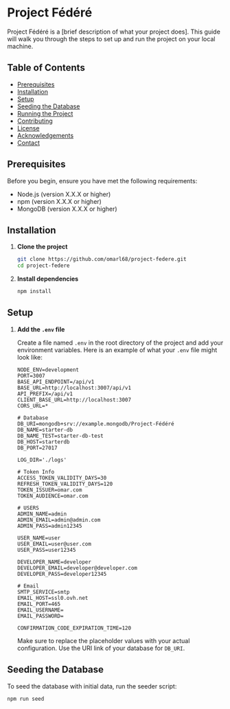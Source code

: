 # Project Fédéré

Project Fédéré is a [brief description of what your project does]. This guide will walk you through the steps to set up and run the project on your local machine.

## Table of Contents

- [Prerequisites](#prerequisites)
- [Installation](#installation)
- [Setup](#setup)
- [Seeding the Database](#seeding-the-database)
- [Running the Project](#running-the-project)
- [Contributing](#contributing)
- [License](#license)
- [Acknowledgements](#acknowledgements)
- [Contact](#contact)

## Prerequisites

Before you begin, ensure you have met the following requirements:
- Node.js (version X.X.X or higher)
- npm (version X.X.X or higher)
- MongoDB (version X.X.X or higher)

## Installation

1. **Clone the project**

    ```bash
    git clone https://github.com/omarl68/project-federe.git
    cd project-federe
    ```

2. **Install dependencies**

    ```bash
    npm install
    ```

## Setup

1. **Add the `.env` file**

    Create a file named `.env` in the root directory of the project and add your environment variables. Here is an example of what your `.env` file might look like:

    ```env
    NODE_ENV=development
    PORT=3007
    BASE_API_ENDPOINT=/api/v1
    BASE_URL=http://localhost:3007/api/v1
    API_PREFIX=/api/v1
    CLIENT_BASE_URL=http://localhost:3007
    CORS_URL=*

    # Database
    DB_URI=mongodb+srv://example.mongodb/Project-Fédéré
    DB_NAME=starter-db
    DB_NAME_TEST=starter-db-test
    DB_HOST=starterdb
    DB_PORT=27017

    LOG_DIR='./logs'

    # Token Info
    ACCESS_TOKEN_VALIDITY_DAYS=30
    REFRESH_TOKEN_VALIDITY_DAYS=120
    TOKEN_ISSUER=omar.com
    TOKEN_AUDIENCE=omar.com

    # USERS
    ADMIN_NAME=admin
    ADMIN_EMAIL=admin@admin.com
    ADMIN_PASS=admin12345

    USER_NAME=user
    USER_EMAIL=user@user.com
    USER_PASS=user12345

    DEVELOPER_NAME=developer
    DEVELOPER_EMAIL=developer@developer.com
    DEVELOPER_PASS=developer12345

    # Email
    SMTP_SERVICE=smtp
    EMAIL_HOST=ssl0.ovh.net
    EMAIL_PORT=465
    EMAIL_USERNAME=
    EMAIL_PASSWORD=

    CONFIRMATION_CODE_EXPIRATION_TIME=120
    ```

    Make sure to replace the placeholder values with your actual configuration. Use the URI link of your database for `DB_URI`.

## Seeding the Database

To seed the database with initial data, run the seeder script:

```bash
npm run seed
